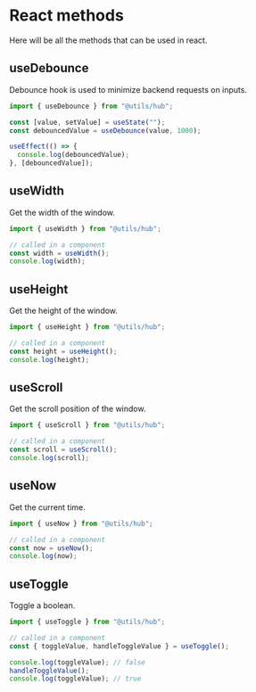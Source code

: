 # React methods

Here will be all the methods that can be used in react.

## useDebounce

Debounce hook is used to minimize backend requests on inputs.

```js
import { useDebounce } from "@utils/hub";

const [value, setValue] = useState("");
const debouncedValue = useDebounce(value, 1000);

useEffect(() => {
  console.log(debouncedValue);
}, [debouncedValue]);
```

## useWidth

Get the width of the window.

```js
import { useWidth } from "@utils/hub";

// called in a component
const width = useWidth();
console.log(width);
```

## useHeight

Get the height of the window.

```js
import { useHeight } from "@utils/hub";

// called in a component
const height = useHeight();
console.log(height);
```

## useScroll

Get the scroll position of the window.

```js
import { useScroll } from "@utils/hub";

// called in a component
const scroll = useScroll();
console.log(scroll);
```

## useNow

Get the current time.

```js
import { useNow } from "@utils/hub";

// called in a component
const now = useNow();
console.log(now);
```

## useToggle

Toggle a boolean.

```js
import { useToggle } from "@utils/hub";

// called in a component
const { toggleValue, handleToggleValue } = useToggle();

console.log(toggleValue); // false
handleToggleValue();
console.log(toggleValue); // true
```